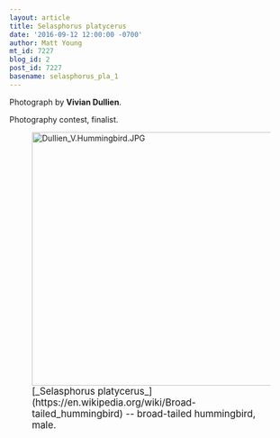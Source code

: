 ```yaml
---
layout: article
title: Selasphorus platycerus
date: '2016-09-12 12:00:00 -0700'
author: Matt Young
mt_id: 7227
blog_id: 2
post_id: 7227
basename: selasphorus_pla_1
---
```

Photograph by **Vivian Dullien**.

Photography contest, finalist.

<figure>
<img src="http://pandasthumb.org/archives/2016/07/12/Dullien_V.Hummingbird.JPG" alt="Dullien_V.Hummingbird.JPG" width="600" height="450" />
<figcaption markdown="span">
<big>[_Selasphorus platycerus_](https://en.wikipedia.org/wiki/Broad-tailed_hummingbird) -- broad-tailed hummingbird, male.</big>

</figcaption>
</figure>
